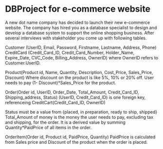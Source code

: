 # DBProject for e-commerce website

A new dot name company has decided to launch their new e-commerce website. The company has hired you as a database specialist to design and develop a database system to support the online shopping business. After several interviews with stakeholder you come up with following tables.

Customer (UserID, Email, Password, Firstname, Lastname, Address, Phone)
CreditCard (Credit_Card_ID, Credit_Card_Number, Holder_Name, Expire_Date, CVC_Code,
Billing_Address, OwnerID) where OwnerID refers to Customer.UserID.

Product(Product id, Name, Quantity, Description, Cost_Price, Sales_Price, Discount)
Where discount on the product is like 5%, 10% or 20% off. User needs to pay (1-
Discount)*Sales_Price for the product.

Order(Order id, UserID, Order_Date, Total_Amount, Credit_Card_ID, Shipping_address, Status)
(UserID, Credit_Card_ID) is one foreign key, referenceing CreditCart(Credit_Card_ID,
OwnerID)

Status must be a value from {placed, in preparation, ready to ship, shipped}
Total_Amount of money is the money the user needs to pay, excluding tax and shipping,
for the order. It is a derived value by summing Quantity*PaidPrice of all items in the
order.

OrderItem(Order id, Product id, PaidPrice, Quantity)
PaidPrice is calculated from Sales price and Discount of the product when the order is
placed.
